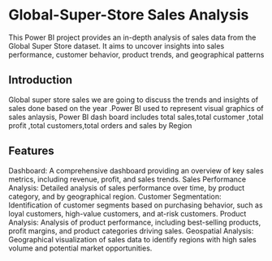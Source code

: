 # Global-Super-Store Sales Analysis
This Power BI project provides an in-depth analysis of sales data from the Global Super Store dataset. It aims to uncover insights into sales performance, customer behavior, product trends, and geographical patterns
## Introduction
Global super store sales we are going to discuss the trends and insights of sales done based on the year .Power BI used to represent visual graphics of sales anlaysis, Power BI dash board includes total sales,total customer ,total profit ,total customers,total orders and sales by Region
## Features
Dashboard: A comprehensive dashboard providing an overview of key sales metrics, including revenue, profit, and sales trends.
Sales Performance Analysis: Detailed analysis of sales performance over time, by product category, and by geographical region.
Customer Segmentation: Identification of customer segments based on purchasing behavior, such as loyal customers, high-value customers, and at-risk customers.
Product Analysis: Analysis of product performance, including best-selling products, profit margins, and product categories driving sales.
Geospatial Analysis: Geographical visualization of sales data to identify regions with high sales volume and potential market opportunities.
